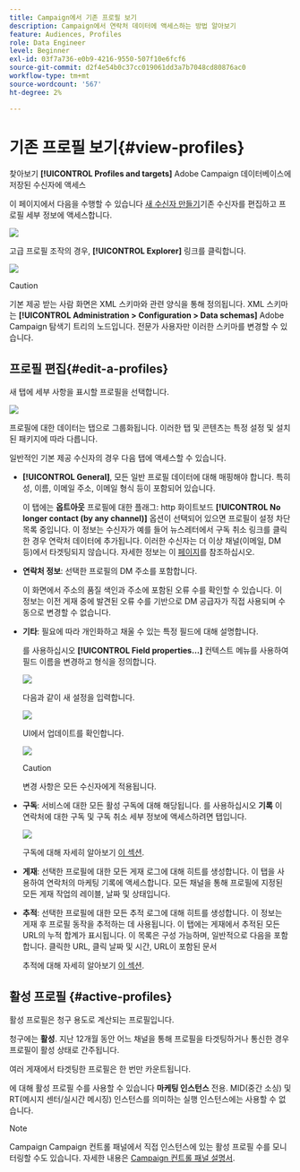 ```yaml
---
title: Campaign에서 기존 프로필 보기
description: Campaign에서 연락처 데이터에 액세스하는 방법 알아보기
feature: Audiences, Profiles
role: Data Engineer
level: Beginner
exl-id: 03f7a736-e0b9-4216-9550-507f10e6fcf6
source-git-commit: d2f4e54b0c37cc019061dd3a7b7048cd80876ac0
workflow-type: tm+mt
source-wordcount: '567'
ht-degree: 2%

---
```


# 기존 프로필 보기{#view-profiles}

찾아보기 **[!UICONTROL Profiles and targets]** Adobe Campaign 데이터베이스에 저장된 수신자에 액세스

이 페이지에서 다음을 수행할 수 있습니다 [새 수신자 만들기](create-profiles.md)기존 수신자를 편집하고 프로필 세부 정보에 액세스합니다.

![](assets/profiles-and-targets.png)

고급 프로필 조작의 경우, **[!UICONTROL Explorer]** 링크를 클릭합니다.

![](assets/recipients-in-explorer.png)


>[!CAUTION]
>
>기본 제공 받는 사람 화면은 XML 스키마와 관련 양식을 통해 정의됩니다. XML 스키마는 **[!UICONTROL Administration > Configuration > Data schemas]** Adobe Campaign 탐색기 트리의 노드입니다. 전문가 사용자만 이러한 스키마를 변경할 수 있습니다.

## 프로필 편집{#edit-a-profiles}

새 탭에 세부 사항을 표시할 프로필을 선택합니다.

![](assets/edit-a-profile.png)

프로필에 대한 데이터는 탭으로 그룹화됩니다. 이러한 탭 및 콘텐츠는 특정 설정 및 설치된 패키지에 따라 다릅니다.

일반적인 기본 제공 수신자의 경우 다음 탭에 액세스할 수 있습니다.

* **[!UICONTROL General]**, 모든 일반 프로필 데이터에 대해 매핑해야 합니다. 특히 성, 이름, 이메일 주소, 이메일 형식 등이 포함되어 있습니다.

   이 탭에는 **옵트아웃** 프로필에 대한 플래그: http 화이트보드 **[!UICONTROL No longer contact (by any channel)]** 옵션이 선택되어 있으면 프로필이 설정 차단 목록 중입니다. 이 정보는 수신자가 예를 들어 뉴스레터에서 구독 취소 링크를 클릭한 경우 연락처 데이터에 추가됩니다. 이러한 수신자는 더 이상 채널(이메일, DM 등)에서 타겟팅되지 않습니다. 자세한 정보는 이 [페이지](../send/quarantines.md)를 참조하십시오.

* **연락처 정보**: 선택한 프로필의 DM 주소를 포함합니다.

   이 화면에서 주소의 품질 색인과 주소에 포함된 오류 수를 확인할 수 있습니다. 이 정보는 이전 게재 중에 발견된 오류 수를 기반으로 DM 공급자가 직접 사용되며 수동으로 변경할 수 없습니다.

* **기타**: 필요에 따라 개인화하고 채울 수 있는 특정 필드에 대해 설명합니다.

   를 사용하십시오 **[!UICONTROL Field properties…]** 컨텍스트 메뉴를 사용하여 필드 이름을 변경하고 형식을 정의합니다.

   ![](assets/other-tab-field-properties.png)

   다음과 같이 새 설정을 입력합니다.

   ![](assets/change-field-properties.png)

   UI에서 업데이트를 확인합니다.

   ![](assets/other-tab-updated.png)


   >[!CAUTION]
   >변경 사항은 모든 수신자에게 적용됩니다.


* **구독**: 서비스에 대한 모든 활성 구독에 대해 해당됩니다. 를 사용하십시오 **기록** 이 연락처에 대한 구독 및 구독 취소 세부 정보에 액세스하려면 탭입니다.

   ![](assets/subscription-tab.png)

   구독에 대해 자세히 알아보기 [이 섹션](../start/subscriptions.md).

* **게재**: 선택한 프로필에 대한 모든 게재 로그에 대해 히트를 생성합니다. 이 탭을 사용하여 연락처의 마케팅 기록에 액세스합니다. 모든 채널을 통해 프로필에 지정된 모든 게재 작업의 레이블, 날짜 및 상태입니다.


* **추적**: 선택한 프로필에 대한 모든 추적 로그에 대해 히트를 생성합니다. 이 정보는 게재 후 프로필 동작을 추적하는 데 사용됩니다. 이 탭에는 게재에서 추적된 모든 URL의 누적 합계가 표시됩니다. 이 목록은 구성 가능하며, 일반적으로 다음을 포함합니다. 클릭한 URL, 클릭 날짜 및 시간, URL이 포함된 문서

   추적에 대해 자세히 알아보기 [이 섹션](../start/tracking.md).


## 활성 프로필 {#active-profiles}

활성 프로필은 청구 용도로 계산되는 프로필입니다.

청구에는 **활성**. 지난 12개월 동안 어느 채널을 통해 프로필을 타겟팅하거나 통신한 경우 프로필이 활성 상태로 간주됩니다.

여러 게재에서 타겟팅한 프로필은 한 번만 카운트됩니다.

에 대해 활성 프로필 수를 사용할 수 있습니다 **마케팅 인스턴스** 전용. MID(중간 소싱) 및 RT(메시지 센터/실시간 메시징) 인스턴스를 의미하는 실행 인스턴스에는 사용할 수 없습니다.

>[!NOTE]
>
>Campaign Campaign 컨트롤 패널에서 직접 인스턴스에 있는 활성 프로필 수를 모니터링할 수도 있습니다. 자세한 내용은 [Campaign 컨트롤 패널 설명서](https://experienceleague.adobe.com/docs/control-panel/using/performance-monitoring/active-profiles-monitoring.html).
